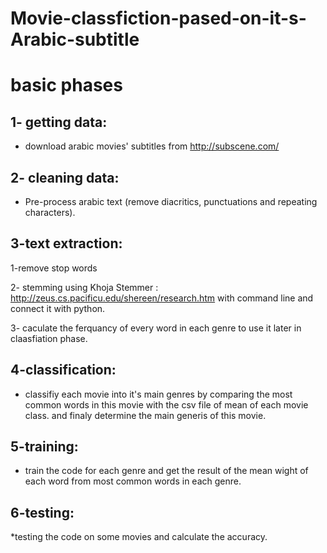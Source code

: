 # Movie-classfiction-pased-on-it-s-Arabic-subtitle

basic phases 
============


1- getting data:
----------------

* download arabic movies' subtitles from http://subscene.com/
 
2- cleaning data:
-----------------

* Pre-process arabic text (remove diacritics, punctuations and repeating characters).

3-text extraction:
------------------

1-remove stop words

2- stemming using  Khoja Stemmer : http://zeus.cs.pacificu.edu/shereen/research.htm  with command line and connect it with python.


3- caculate the ferquancy of every word in each genre to use it later in claasfiation phase.


4-classification:
-----------------
* classifiy each movie into it's main genres by comparing the most common words in this movie with the  csv file of mean of each 
movie class. and finaly determine the main generis of this movie.


5-training:
-----------

* train the code for each genre and get the result of the mean wight of each word from most common words in each genre.

6-testing:
----------
*testing the code on some movies and calculate the accuracy.
